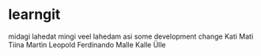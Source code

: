 # learngit

midagi lahedat
mingi veel lahedam asi
some development change
Kati
Mati
Tiina
Martin
Leopold
Ferdinando
Malle
Kalle
Ülle
